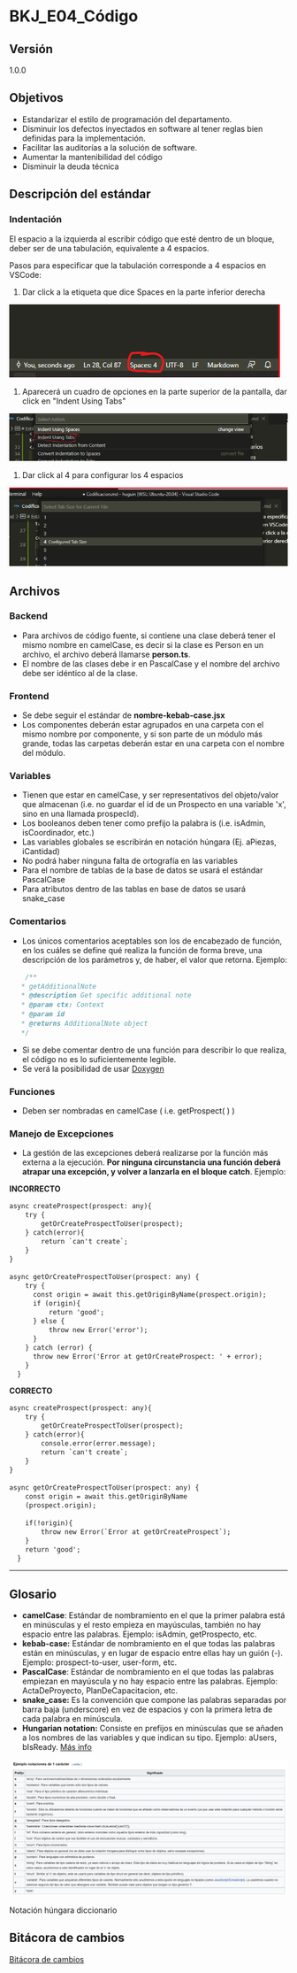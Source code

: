 # BKJ_E04_Código

## Versión

1.0.0

## Objetivos

- Estandarizar el estilo de programación del departamento.
- Disminuir los defectos inyectados en software al tener reglas bien definidas para la implementación.
- Facilitar las auditorías a la solución de software.
- Aumentar la mantenibilidad del código
- Disminuir la deuda técnica

## Descripción del estándar

### Indentación

El espacio a la izquierda al escribir código que esté dentro de un bloque, deber ser de una tabulación, equivalente a 4 espacios.

Pasos para especificar que la tabulación corresponde a 4 espacios en VSCode:

1. Dar click a la etiqueta que dice Spaces en la parte inferior derecha

![Untitled](BKJ_E04_Co%CC%81digo%20be0d121c15e64b5a9c5631cce51f8792/Untitled.png)

1. Aparecerá un cuadro de opciones en la parte superior de la pantalla, dar click en "Indent Using Tabs"

![Untitled](BKJ_E04_Co%CC%81digo%20be0d121c15e64b5a9c5631cce51f8792/Untitled%201.png)

1. Dar click al 4 para configurar los 4 espacios

![Untitled](BKJ_E04_Co%CC%81digo%20be0d121c15e64b5a9c5631cce51f8792/Untitled%202.png)

## Archivos

### Backend

- Para archivos de código fuente, si contiene una clase deberá tener el mismo nombre en camelCase, es decir si la clase es Person en un archivo, el archivo deberá llamarse **person.ts**.
- El nombre de las clases debe ir en PascalCase y el nombre del archivo debe ser idéntico al de la clase.

### Frontend

- Se debe seguir el estándar de **nombre-kebab-case.jsx**
- Los componentes deberán estar agrupados en una carpeta con el mismo nombre por componente, y si son parte de un módulo más grande, todas las carpetas deberán estar en una carpeta con el nombre del módulo.

### Variables

- Tienen que estar en camelCase, y ser representativos del objeto/valor que almacenan (i.e. no guardar el id de un Prospecto en una variable 'x', sino en una llamada prospecId).
- Los booleanos deben tener como prefijo la palabra is (i.e. isAdmin, isCoordinador, etc.)
- Las variables globales se escribirán en notación húngara (Ej. aPiezas, iCantidad)
- No podrá haber ninguna falta de ortografía en las variables
- Para el nombre de tablas de la base de datos se usará el estándar PascalCase
- Para atributos dentro de las tablas en base de datos se usará snake_case

### Comentarios

- Los únicos comentarios aceptables son los de encabezado de función, en los cuáles se define qué realiza la función de forma breve, una descripción de los parámetros y, de haber, el valor que retorna. Ejemplo:

```jsx
    /**
   * getAdditionalNote
   * @description Get specific additional note
   * @param ctx: Context
   * @param id
   * @returns AdditionalNote object
   */
```

- Si se debe comentar dentro de una función para describir lo que realiza, el código no es lo suficientemente legible.
- Se verá la posibilidad de usar [Doxygen](https://www.doxygen.nl/index.html)

### Funciones

- Deben ser nombradas en camelCase ( i.e. getProspect( ) )

### Manejo de Excepciones

- La gestión de las excepciones deberá realizarse por la función más externa a la ejecución. **Por ninguna circunstancia una función deberá atrapar una excepción, y volver a lanzarla en el bloque catch**. Ejemplo:

**INCORRECTO**

```tsx
async createProspect(prospect: any){
    try {
        getOrCreateProspectToUser(prospect);
    } catch(error){
        return `can't create`;
    }
}

async getOrCreateProspectToUser(prospect: any) {
    try {
      const origin = await this.getOriginByName(prospect.origin);
      if (origin){
          return 'good';
      } else {
          throw new Error('error');
      }
    } catch (error) {
      throw new Error('Error at getOrCreateProspect: ' + error);
    }
  }
```

**CORRECTO**

```tsx
async createProspect(prospect: any){
    try {
        getOrCreateProspectToUser(prospect);
    } catch(error){
        console.error(error.message);
        return `can't create`;
    }
}

async getOrCreateProspectToUser(prospect: any) {
    const origin = await this.getOriginByName
    (prospect.origin);

    if(!origin){
        throw new Error(`Error at getOrCreateProspect`);
    } 
    return 'good';
  }
```

---

## Glosario

- **camelCase**: Estándar de nombramiento en el que la primer palabra está en minúsculas y el resto empieza en mayúsculas, también no hay espacio entre las palabras. Ejemplo: isAdmin, getProspecto, etc.
- **kebab-case:** Estándar de nombramiento en el que todas las palabras están en minúsculas, y en lugar de espacio entre ellas hay un guión (-). Ejemplo: prospect-to-user, user-form, etc.
- **PascalCase**: Estándar de nombramiento en el que todas las palabras empiezan en mayúscula y no hay espacio entre las palabras. Ejemplo: ActaDeProyecto, PlanDeCapacitacion, etc.
- **snake_case:** Es la convención que compone las palabras separadas por barra baja (underscore) en vez de espacios y con la primera letra de cada palabra en minúscula.
- **Hungarian notation:** Consiste en prefijos en minúsculas que se añaden a los nombres de las variables y que indican su tipo. Ejemplo: aUsers, bIsReady. [Más info](https://es.wikipedia.org/wiki/Notaci%C3%B3n_h%C3%BAngara)

![Notación húngara diccionario](BKJ_E04_Co%CC%81digo%20be0d121c15e64b5a9c5631cce51f8792/Untitled%203.png)

Notación húngara diccionario

## Bitácora de cambios

[Bitácora de cambios](BKJ_E04_Co%CC%81digo%20be0d121c15e64b5a9c5631cce51f8792/Bita%CC%81cora%20de%20cambios%205b1eab0845734c3ba60abde83a80f70f.csv)